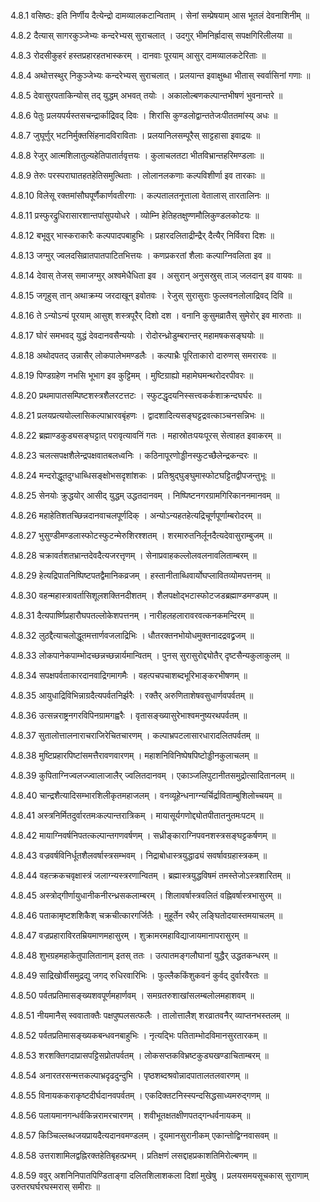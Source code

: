 4.8.1
वसिष्ठः:
इति निर्णीय दैत्येन्द्रो दामव्यालकटान्विताम् ।
सेनां सम्प्रेषयाम् आस भूतलं देवनाशिनीम् ॥


4.8.2
दैत्यास् सागरकुञ्जेभ्यः कन्दरेभ्यस् सुराचलात् ।
उदगुर् भीमनिर्ह्रादास् सपक्षगिरिलीलया ॥


4.8.3
रोदसीकुहरं हस्तप्रहारहतभास्करम् ।
दानवाः पूरयाम् आसुर् दामव्यालकटेरिताः ॥


4.8.4
अथोत्तस्थुर् निकुञ्जेभ्यः कन्दरेभ्यस् सुराचलात् ।
प्रलयान्त इवाक्षुब्धा भीतास् स्वर्वासिनां गणाः ॥


4.8.5
देवासुरपताकिन्योस् तद् युद्धम् अभवत् तयोः ।
अकालोल्बणकल्पान्तभीषणं भुवनान्तरे ॥


4.8.6
पेतुः प्रलयपर्यस्तसचन्द्रार्काद्रिवद् दिवः ।
शिरांसि कुण्डलोद्वान्ततेजःपीततमांस्य् अधः ॥


4.8.7
जुघूर्णुर् भटनिर्मुक्तसिंहनादविराविताः ।
प्रलयानिलसम्पूरैस् साट्टहासा इवाद्रयः ॥


4.8.8
रेजुर् आत्मशिलातुल्यहेतिपातार्तवृत्तयः ।
कुलाचलतटा भीतविभ्रान्तहरिमण्डलाः ॥


4.8.9
तेरुः परस्पराघातहतहेतिसमुत्थिताः ।
लोलानलकणाः कल्पविशीर्णा इव तारकाः ॥


4.8.10
विलेसू रक्तमांसौघपूर्णैकार्णवतीरगाः ।
कल्पतालतनूत्ताला वेतालास् तारतालिनः ॥


4.8.11
प्रस्फुरद्रुधिरासारशान्तपांसुपयोधरे ।
व्योम्नि हेतिहतक्षुण्णमौलिकुण्डलकोटयः ॥


4.8.12
बभूवुर् भास्कराकारैः कल्पपादपबाहुभिः ।
प्रहारदलिताद्रीन्द्रैर् दैत्यैर् निर्विवरा दिशः ॥


4.8.13
जग्मुर् ज्वलदसिव्रातपातपाटितभित्तयः ।
कणप्रकरतां शैलाः कल्पाग्निवलिता इव ॥


4.8.14
देवास् तेजस् समाजग्मुर् अश्वमेधैधिता इव ।
असुरान् अनुसस्रुस् ताञ् जलदान् इव वायवः ॥


4.8.15
जगृहुस् तान् अथाक्रम्य जरदाखून् इवोतवः ।
रेजुस् सुरासुराः फुल्लवनलोलाद्रिवद् दिवि ॥


4.8.16
ते ऽन्योऽन्यं पूरयाम् आसुश् शस्त्रपूरैर् दिशो दश ।
वनानि कुसुमव्रातैस् सुमेरोर् इव मारुताः ॥


4.8.17
घोरं समभवद् युद्धं देवदानवसैन्ययोः ।
रोदोरन्ध्रोडुम्बरान्तर् महामषकसङ्घयोः ॥


4.8.18
अथोदपतद् उन्नासैर् लोकपालेभमण्डलैः ।
कल्पाभ्रैः पूरिताकारो दारुणस् समरारवः ॥


4.8.19
पिण्डग्रहेण नभसि भूभाग इव कुट्टिमम् ।
मुष्टिग्राह्यो महामेघमन्थरोदरपीवरः ॥


4.8.20
प्रथमापातसम्पिष्टशस्त्रशैलरटत्तटः ।
स्फुटद्धृदयनिस्सत्त्वकर्कशाक्रन्दघर्घरः ॥


4.8.21
प्रलयप्रत्ययोल्लासिकल्पाभ्रारवबृंहणः ।
द्वादशादित्यसङ्घट्टद्रवत्काञ्चनसन्निभः ॥


4.8.22
ब्रह्माण्डकुड्यसङ्घट्टात् परावृत्यावनिं गतः ।
महास्रोतःपयःपूरस् सेत्वाहत इवाकरम् ॥


4.8.23
चलत्सपक्षशैलेन्द्रपक्षवातबलध्वनिः ।
कठिनापूरणोड्डीनस्फुटच्छैलेन्द्रकन्दरः ॥


4.8.24
मन्दरोद्धूतदुग्धाब्धिसङ्क्षोभसदृशांशकः ।
प्रतिश्रुद्घुङ्घुमास्फोटघट्टितद्वीपजन्तुभूः ॥


4.8.25
सेनयोः क्रुद्धयोर् आसीद् युद्धम् उद्धतदानवम् ।
निष्पिष्टनगरग्रामगिरिकाननमानवम् ॥


4.8.26
महाहेतिशतच्छिन्नदानवाचलपूर्णदिक् ।
अन्योऽन्यहतहेत्यद्रिचूर्णपूर्णाम्बरोदरम् ॥


4.8.27
भुसुण्डीमण्डलास्फोटस्फुटन्मेरुशिरश्शतम् ।
शरमारुतनिर्लूनदैत्यदेवासुराम्बुजम् ॥


4.8.28
चक्रावर्तशतभ्रान्तदेवदैत्यजरत्तृणम् ।
सेनाप्रवाहकल्लोलवलनावलिताम्बरम् ॥


4.8.29
हेत्यद्रिपातनिष्पिष्टपतद्वैमानिकव्रजम् ।
हस्तानीताब्धिवार्योघप्लावितव्योमपत्तनम् ॥


4.8.30
वहन्महास्त्रावर्तासिशूलशक्तिनदीशतम् ।
शैलपक्षोद्भटास्फोटजडब्रह्माण्डमण्डपम् ॥


4.8.31
दैत्यपार्ष्णिप्रहारौघपतल्लोकेशपत्तनम् ।
नारीहलहलारावरवत्कनकमन्दिरम् ॥


4.8.32
लुठद्दैत्याचलोद्धूतमत्तार्णवजलाद्रिभिः ।
धौतरक्तनभोयोधमुक्तनादद्रवद्व्रजम् ॥


4.8.33
लोकपानेकपाम्भोदच्छन्नच्छन्नार्यमान्वितम् ।
पुनस् सुरासुरोद्द्योतैर् दृष्टसैन्यकुलाकुलम् ॥


4.8.34
सपक्षपर्वताकारदानवाद्रिगमागमैः ।
वहत्पचपचाशब्दभूरिभाङ्करभीषणम् ॥


4.8.35
आयुधाद्रिविभिन्नाग्रदैत्यपर्वतनिर्झरैः ।
रक्तैर् अरुणिताशेषवसुधार्णवपर्वतम् ॥


4.8.36
उत्सन्नराष्ट्रनगरविपिनग्रामगह्वरैः ।
वृतासङ्ख्यासुरेभाश्वमनुष्यरथपर्वतम् ॥


4.8.37
सुतालोत्तालनाराचराजिरेचितचारणम् ।
कल्पाभ्रपटलासारधारादलितपर्वतम् ॥


4.8.38
मुष्टिप्रहारपिष्टांसमत्तैरावणवारणम् ।
महाशनिविनिष्पेषपिष्टोड्डीनकुलाचलम् ॥


4.8.39
कुपिताग्निज्वलज्ज्वालाजालैर् ज्वलितदानवम् ।
एकाञ्जलिपुटानीतसमुद्रोत्सादितानलम् ॥


4.8.40
चान्द्रशैत्यादिसम्भारशिलीकृतमहाजलम् ।
वनव्यूहेन्धनाग्न्यर्चिर्द्राविताम्बुशिलोच्चयम् ॥


4.8.41
अस्त्रनिर्मितदुर्वारतमःकल्पान्तरात्रिकम् ।
मायासूर्यगणोद्द्योतपीतातनुतमःपटम् ॥


4.8.42
मायाग्निवर्षनिपतत्कल्पान्तगणवर्षणम् ।
सध्रीङ्काराग्निपवनशस्त्रसङ्घट्टकर्षणम् ॥


4.8.43
वज्रवर्षविनिर्धूतशैलवर्षास्त्रसम्भवम् ।
निद्राबोधास्त्रयुद्धाढ्यं सवर्षावग्रहास्त्रकम् ॥


4.8.44
वहत्क्रकचवृक्षास्त्रं जलाग्न्यस्त्ररणान्वितम् ।
ब्रह्मास्त्रयुद्धविषमं तमस्तेजोऽस्त्रशारितम् ॥


4.8.45
अस्त्रोद्गीर्णायुधानीकनीरन्ध्रसकलाम्बरम् ।
शिलावर्षास्त्रवलितं वह्निवर्षास्त्रभासुरम् ॥


4.8.46
पताकामृष्टशशिकैश् चक्रचीत्कारगर्जितैः ।
मुहूर्तेन रथैर् लङ्घितोदयास्तमयाचलम् ॥


4.8.47
वज्रप्रहाराविरतम्रियमाणमहासुरम् ।
शुक्रामरमहाविद्याजायमानापरासुरम् ॥


4.8.48
शुभग्रहमहाकेतुपालितानाम् इतस् ततः ।
उत्पातमङ्गलौघानां युद्धैर् उद्धतकन्धरम् ॥


4.8.49
साद्रिखोर्वीसमुद्रद्यु जगद् रुधिरवारिभिः ।
फुल्लैककिंशुकवनं कुर्वद् दुर्वारवैरतः ॥


4.8.50
पर्वतप्रतिमासङ्ख्यशवपूर्णमहार्णवम् ।
समग्रतरुशाखांसलम्बलोलमहाशवम् ॥


4.8.51
नीयमानैस् स्ववाताक्तैः पक्षपुष्पलसत्फलैः ।
तालोत्तालैश् शरव्रातवनैर् व्याप्तनभस्तलम् ॥


4.8.52
पर्वतप्रतिमासङ्ख्यकबन्धवनबाहुभिः ।
नृत्यद्भिः पतिताम्भोदविमानसुरतारकम् ॥


4.8.53
शरशक्तिगदाप्रासपट्टिसप्रोतपर्वतम् ।
लोकसप्तकविभ्रष्टकुड्यखण्डाचिताम्बरम् ॥


4.8.54
अनारतरसन्मत्तकल्पाभ्रदृढदुन्दुभि ।
पृष्ठशब्दश्रवोन्नादपातालतलवारणम् ॥


4.8.55
विनायककराकृष्टदीर्घदानवपर्वतम् ।
एकदिक्तटनिस्स्पन्दसिद्धसाध्यमरुद्गणम् ॥


4.8.56
पलायमानगन्धर्वकिन्नरामरचारणम् ।
शवीभूतक्षतक्षीणपतद्गन्धर्वनायकम् ॥


4.8.57
किञ्चिल्लब्धजयप्रायदैत्यदानवमण्डलम् ।
दूयमानसुरानीकम् एकान्तोद्विग्नवासवम् ॥


4.8.58
उत्तराशामिलद्वह्निरक्तहेतिबृहत्प्रभम् ।
प्रतिक्षणं लसद्दाहप्रकाशतिमिरोल्बणम् ॥


4.8.59
ववुर् अशनिनिपातपिण्डिताङ्गा दलितशिलाशकला दिशां मुखेषु ।
प्रलयसमयसूचकास् सुराणाम् उरुतरघर्घरघस्मरास् समीराः ॥

